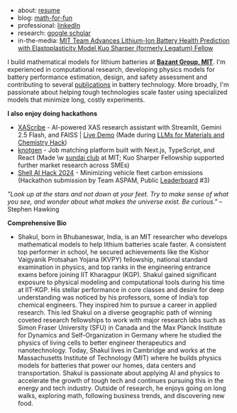 * about: [resume](https://drive.google.com/file/d/13bupMmTaDIvAPtdmPKgC9OjsrbttAIeI/view?usp=drive_link) 
* blog: [math-for-fun](https://oscuro-phoenix.github.io/math-for-fun/) 
* professional: [linkedIn](https://linkedin.com/in/shakul-pathak) 
* research: [google scholar](https://scholar.google.com/citations?hl=en&user=6gel9QYAAAAJ&view_op=list_works&sortby=pubdate)
* in-the-media: [MIT Team Advances Lithium-Ion Battery Health Prediction with Elastoplasticity Model](https://quantumzeitgeist.com/mit-team-advances-lithium-ion-battery-health-prediction-with-elastoplasticity-model/),[Kuo Sharper (formerly Legatum) Fellow](https://x.com/mitlegatum/status/1831786912035836171)

I build mathematical models for lithium batteries at **[Bazant Group, MIT](https://bazantgroup.mit.edu/)**. I'm experienced in computational research, developing physics models for battery performance estimation, design, and safety assessment and contributing to several [publications](https://scholar.google.com/citations?user=6gel9QYAAAAJ&hl=en) in battery technology. More broadly, I'm passionate about helping tough technologies scale faster using specialized models that minimize long, costly experiments.

**I also enjoy doing hackathons**
* [XAScribe](https://github.com/Oscuro-Phoenix/xascribe) - AI-powered XAS research assistant with Streamlit, Gemini 2.5 Flash, and FAISS | [Live Demo](https://xascribe-mqr9ykb3xgrabj4msihmvx.streamlit.app/) (Made during [LLMs for Materials and Chemistry Hack](https://llmhackathon.github.io/))
* [knotgen](https://github.com/Oscuro-Phoenix/knotgen) - Job matching platform built with Next.js, TypeScript, and React (Made \w [sundai club](https://www.sundai.club/) at MIT; Kuo Sharper Fellowship supported further market research across SMEs)
* [Shell AI Hack 2024](https://github.com/Oscuro-Phoenix/shellaihack2024) - Minimizing vehicle fleet carbon emissions (Hackathon submission by Team ASPAM, Public [Leaderboard](https://www.hackerearth.com/challenges/competitive/shellai-hackathon-2024/leaderboard/) #3)

*"Look up at the stars and not down at your feet. Try to make sense of what you see, and wonder about what makes the universe exist. Be curious."* – Stephen Hawking

**Comprehensive Bio**
* Shakul, born in Bhubaneswar, India, is an MIT researcher who develops mathematical models to help lithium batteries scale faster. A consistent top performer in school, he secured achievements like the Kishor Vaigyanik Protsahan Yojana (KVPY) fellowship, national standard examination in physics, and top ranks in the engineering entrance exams before joining IIT Kharagpur (KGP). Shakul gained significant exposure to physical modeling and computational tools during his time at IIT-KGP. His stellar performance in core classes and desire for deep understanding was noticed by his professors, some of India’s top chemical engineers. They inspired him to pursue a career in applied research. This led Shakul on a diverse geographic path of winning coveted research fellowships to work with major research labs such as Simon Fraser University (SFU) in Canada and the Max Planck Institute for Dynamics and Self-Organization in Germany where he studied the physics of living cells to better engineer therapeutics and nanotechnology. Today, Shakul lives in Cambridge and works at the Massachusetts Institute of Technology (MIT) where he builds physics models for batteries that power our homes, data centers and transportation. Shakul is passionate about applying AI and physics to accelerate the growth of tough tech and continues pursuing this in the energy and tech industry. Outside of research, he enjoys going on long walks, exploring math, following business trends, and discovering new food. 
